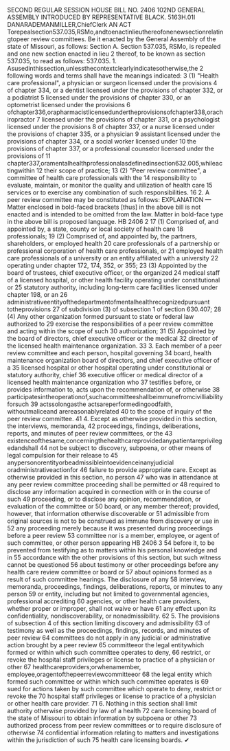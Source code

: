 SECOND REGULAR SESSION
HOUSE BILL NO. 2406
102ND GENERAL ASSEMBLY
INTRODUCED BY REPRESENTATIVE BLACK.
5163H.01I DANARADEMANMILLER,ChiefClerk
AN ACT
Torepealsection537.035,RSMo,andtoenactinlieuthereofonenewsectionrelatingtopeer
review committees.
Be it enacted by the General Assembly of the state of Missouri, as follows:
Section A. Section 537.035, RSMo, is repealed and one new section enacted in lieu
2 thereof, to be known as section 537.035, to read as follows:
537.035. 1. Asusedinthissection,unlessthecontextclearlyindicatesotherwise,the
2 following words and terms shall have the meanings indicated:
3 (1) "Health care professional", a physician or surgeon licensed under the provisions
4 of chapter 334, or a dentist licensed under the provisions of chapter 332, or a podiatrist
5 licensed under the provisions of chapter 330, or an optometrist licensed under the provisions
6 ofchapter336,orapharmacistlicensedundertheprovisionsofchapter338,orachiropractor
7 licensed under the provisions of chapter 331, or a psychologist licensed under the provisions
8 of chapter 337, or a nurse licensed under the provisions of chapter 335, or a physician
9 assistant licensed under the provisions of chapter 334, or a social worker licensed under
10 the provisions of chapter 337, or a professional counselor licensed under the provisions of
11 chapter337,oramentalhealthprofessionalasdefinedinsection632.005,whileactingwithin
12 their scope of practice;
13 (2) "Peer review committee", a committee of health care professionals with the
14 responsibility to evaluate, maintain, or monitor the quality and utilization of health care
15 services or to exercise any combination of such responsibilities.
16 2. A peer review committee may be constituted as follows:
EXPLANATION — Matter enclosed in bold-faced brackets [thus] in the above bill is not enacted and is
intended to be omitted from the law. Matter in bold-face type in the above bill is proposed language.
HB 2406 2
17 (1) Comprised of, and appointed by, a state, county or local society of health care
18 professionals;
19 (2) Comprised of, and appointed by, the partners, shareholders, or employed health
20 care professionals of a partnership or professional corporation of health care professionals, or
21 employed health care professionals of a university or an entity affiliated with a university
22 operating under chapter 172, 174, 352, or 355;
23 (3) Appointed by the board of trustees, chief executive officer, or the organized
24 medical staff of a licensed hospital, or other health facility operating under constitutional or
25 statutory authority, including long-term care facilities licensed under chapter 198, or an
26 administrativeentityofthedepartmentofmentalhealthrecognizedpursuant totheprovisions
27 of subdivision (3) of subsection 1 of section 630.407;
28 (4) Any other organization formed pursuant to state or federal law authorized to
29 exercise the responsibilities of a peer review committee and acting within the scope of such
30 authorization;
31 (5) Appointed by the board of directors, chief executive officer or the medical
32 director of the licensed health maintenance organization.
33 3. Each member of a peer review committee and each person, hospital governing
34 board, health maintenance organization board of directors, and chief executive officer of a
35 licensed hospital or other hospital operating under constitutional or statutory authority, chief
36 executive officer or medical director of a licensed health maintenance organization who
37 testifies before, or provides information to, acts upon the recommendation of, or otherwise
38 participatesintheoperationof,suchacommitteeshallbeimmunefromcivilliabilityforsuch
39 actssolongasthe actsareperformedingoodfaith, withoutmaliceand arereasonablyrelated
40 to the scope of inquiry of the peer review committee.
41 4. Except as otherwise provided in this section, the interviews, memoranda,
42 proceedings, findings, deliberations, reports, and minutes of peer review committees, or the
43 existenceofthesame,concerningthehealthcareprovidedanypatientareprivilegedandshall
44 not be subject to discovery, subpoena, or other means of legal compulsion for their release to
45 anypersonorentityorbeadmissibleintoevidenceinanyjudicial oradministrativeactionfor
46 failure to provide appropriate care. Except as otherwise provided in this section, no person
47 who was in attendance at any peer review committee proceeding shall be permitted or
48 required to disclose any information acquired in connection with or in the course of such
49 proceeding, or to disclose any opinion, recommendation, or evaluation of the committee or
50 board, or any member thereof; provided, however, that information otherwise discoverable or
51 admissible from original sources is not to be construed as immune from discovery or use in
52 any proceeding merely because it was presented during proceedings before a peer review
53 committee nor is a member, employee, or agent of such committee, or other person appearing
HB 2406 3
54 before it, to be prevented from testifying as to matters within his personal knowledge and in
55 accordance with the other provisions of this section, but such witness cannot be questioned
56 about testimony or other proceedings before any health care review committee or board or
57 about opinions formed as a result of such committee hearings. The disclosure of any
58 interview, memoranda, proceedings, findings, deliberations, reports, or minutes to any person
59 or entity, including but not limited to governmental agencies, professional accrediting
60 agencies, or other health care providers, whether proper or improper, shall not waive or have
61 any effect upon its confidentiality, nondiscoverability, or nonadmissibility.
62 5. The provisions of subsection 4 of this section limiting discovery and admissibility
63 of testimony as well as the proceedings, findings, records, and minutes of peer review
64 committees do not apply in any judicial or administrative action brought by a peer review
65 committeeor the legal entitywhich formed or within which such committee operates to deny,
66 restrict, or revoke the hospital staff privileges or license to practice of a physician or other
67 healthcareproviders;orwhenamember, employee,oragentofthepeerreviewcommitteeor
68 the legal entity which formed such committee or within which such committee operates is
69 sued for actions taken by such committee which operate to deny, restrict or revoke the
70 hospital staff privileges or license to practice of a physician or other health care provider.
71 6. Nothing in this section shall limit authority otherwise provided by law of a health
72 care licensing board of the state of Missouri to obtain information by subpoena or other
73 authorized process from peer review committees or to require disclosure of otherwise
74 confidential information relating to matters and investigations within the jurisdiction of such
75 health care licensing boards.
✔